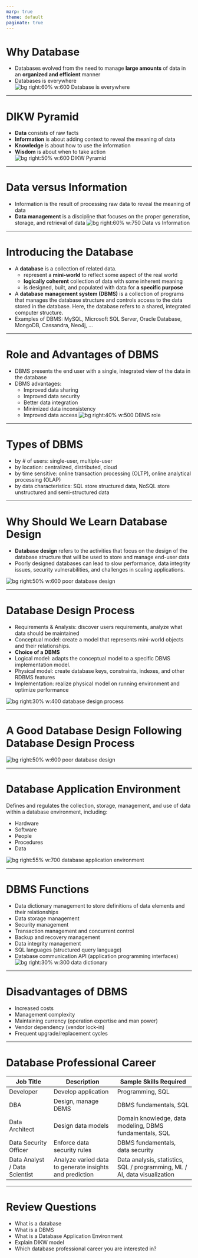 ```yaml
---
marp: true
theme: default
paginate: true
---
```

# Why Database
- Databases evolved from the need to manage **large amounts** of data in an **organized and efficient** manner
- Databases is everywhere
![bg right:60% w:600 Database is everywhere](restricted/CFig01_01.jpg)

---
# DIKW Pyramid
- **Data** consists of raw facts
- **Information** is about adding context to reveal the meaning of data
- **Knowledge** is about how to use the information
- **Wisdom** is about when to take action
![bg right:50% w:600 DIKW Pyramid](https://miro.medium.com/v2/resize:fit:2000/format:webp/1*s5EFf2e8t0wqCAnSglUt_Q.png)

---
# Data versus Information
- Information is the result of processing raw data to reveal the meaning of data
- **Data management** is a discipline that focuses on the proper generation, storage, and retrieval of data
![bg right:60% w:750 Data vs Information](restricted/CFig01_02.jpg)

---
# Introducing the Database
- A **database** is a collection of related data.
  - represent a **mini-world** to reflect some aspect of the real world
  - **logically coherent** collection of data with some inherent meaning
  - is designed, built, and populated with data for **a specific purpose**
- A **database management system (DBMS)** is a collection of programs that manages the database structure and controls access to the data stored in the database. Here, the database refers to a shared, integrated computer structure.
- Examples of DBMS: MySQL, Microsoft SQL Server, Oracle Database, MongoDB, Cassandra, Neo4j, ...

---
# Role and Advantages of DBMS
- DBMS presents the end user with a single, integrated view of the data in the database
- DBMS advantages:
  - Improved data sharing
  - Improved data security
  - Better data integration
  - Minimized data inconsistency
  - Improved data access
![bg right:40% w:500 DBMS role](restricted/CFig01_04.jpg)

---
# Types of DBMS
- by # of users: single-user, multiple-user 
- by location: centralized, distributed, cloud
- by time sensitive: online transaction processing (OLTP), online analytical processing (OLAP)
- by data characteristics: SQL store structured data, NoSQL store unstructured and semi-structured data

---
# Why Should We Learn Database Design
- **Database design** refers to the activities that focus on the design of the database structure that will be used to store and manage end-user data
- Poorly designed databases can lead to slow performance, data integrity issues, security vulnerabilities, and challenges in scaling applications.

![bg right:50% w:600 poor database design](restricted/CFig01_05.jpg)

---
# Database Design Process
- Requirements & Analysis: discover users requirements, analyze what data should be maintained
- Conceptual model: create a model that represents mini-world objects and their relationships.
- **Choice of a DBMS**
- Logical model: adapts the conceptual model to a specific DBMS implementation model.
- Physical model: create database keys, constraints, indexes, and other RDBMS features
- Implementation: realize physical model on running environment and optimize performance

![bg right:30% w:400 database design process](https://techforumugm.files.wordpress.com/2020/03/dd01.png?w=816&h=352&crop=1)

---
# A Good Database Design Following Database Design Process
![bg right:50% w:600 poor database design](restricted/CFig01_06.jpg)

---
# Database Application Environment
Defines and regulates the collection, storage, management, and use of data within a database environment, including:
- Hardware
- Software
- People
- Procedures
- Data

![bg right:55% w:700 database application environment](restricted/CFig01_10.jpg)

---
# DBMS Functions
- Data dictionary management to store definitions of data elements and their relationships
- Data storage management
- Security management
- Transaction management and concurrent control
- Backup and recovery management
- Data integrity management
- SQL languages (structured query language)
- Database communication API (application programming interfaces)
![bg right:30% w:300 data dictionary](files/image/fig_data_dictionary.png)

---
# Disadvantages of DBMS
- Increased costs
- Management complexity
- Maintaining currency (operation expertise and man power)
- Vendor dependency (vendor lock-in)
- Frequent upgrade/replacement cycles

---
# Database Professional Career

Job Title|Description|Sample Skills Required
---------|-----------|----------------------
Developer | Develop application | Programming, SQL
DBA| Design, manage DBMS | DBMS fundamentals, SQL
Data Architect | Design data models | Domain knowledge, data modeling, DBMS fundamentals, SQL
Data Security Officer | Enforce data security rules| DBMS fundamentals, data security
Data Analyst / Data Scientist | Analyze varied data to generate insights and prediction | Data analysis, statistics, SQL / programming, ML / AI, data visualization

---
# Review Questions
- What is a database 
- What is a DBMS
- What is a Database Application Environment
- Explain DIKW model
- Which database professional career you are interested in?